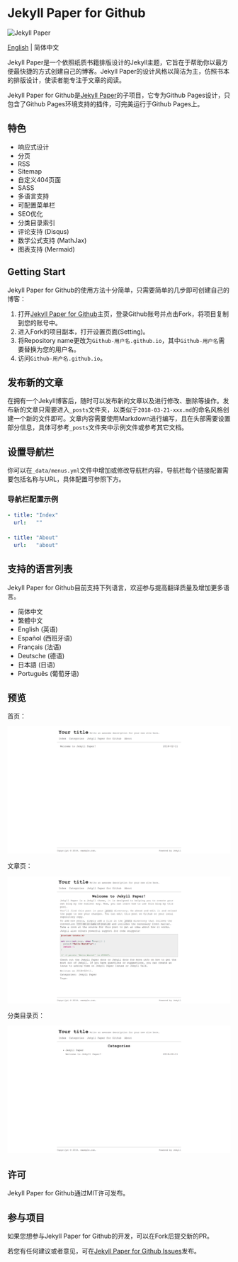 # Jekyll Paper for Github

![Jekyll Paper](./favicon.ico)

[English](./README.md) | 简体中文

Jekyll Paper是一个依照纸质书籍排版设计的Jekyll主题，它旨在于帮助你以最方便最快捷的方式创建自己的博客。Jekyll Paper的设计风格以简洁为主，仿照书本的排版设计，使读者能专注于文章的阅读。

Jekyll Paper for Github是[Jekyll Paper][jekyll-paper]的子项目，它专为Github Pages设计，只包含了Github Pages环境支持的插件，可完美运行于Github Pages上。

## 特色

- 响应式设计
- 分页
- RSS
- Sitemap
- 自定义404页面
- SASS
- 多语言支持
- 可配置菜单栏
- SEO优化
- 分类目录索引
- 评论支持 (Disqus)
- 数学公式支持 (MathJax)
- 图表支持 (Mermaid)

## Getting Start

Jekyll Paper for Github的使用方法十分简单，只需要简单的几步即可创建自己的博客：

1. 打开[Jekyll Paper for Github](jekyll-paper-github)主页，登录Github账号并点击Fork，将项目复制到您的账号中。
2. 进入Fork的项目副本，打开设置页面(Setting)。
3. 将Repository name更改为`Github-用户名.github.io`，其中`Github-用户名`需要替换为您的用户名。
4. 访问`Github-用户名.github.io`。

## 发布新的文章

在拥有一个Jekyll博客后，随时可以发布新的文章以及进行修改、删除等操作。发布新的文章只需要进入`_posts`文件夹，以类似于`2018-03-21-xxx.md`的命名风格创建一个新的文件即可。文章内容需要使用Markdown进行编写，且在头部需要设置部分信息，具体可参考`_posts`文件夹中示例文件或参考其它文档。

## 设置导航栏

你可以在`_data/menus.yml`文件中增加或修改导航栏内容，导航栏每个链接配置需要包括名称与URL，具体配置可参照下方。

### 导航栏配置示例

```yml
- title: "Index"
  url:   ""

- title: "About"
  url:   "about"
```

## 支持的语言列表

Jekyll Paper for Github目前支持下列语言，欢迎参与提高翻译质量及增加更多语言。

- 简体中文
- 繁體中文
- English (英语)
- Español (西班牙语)
- Français (法语)
- Deutsche (德语)
- 日本語 (日语)
- Português (葡萄牙语)

## 预览

首页：

![Index Screenshot](./assets/images/index-screenshot.png)

文章页：

![Post Screenshot](./assets/images/post-screenshot.png)

分类目录页：

![Category Screenshot](./assets/images/category-screenshot.png)

## 许可

Jekyll Paper for Github通过MIT许可发布。

## 参与项目

如果您想参与Jekyll Paper for Github的开发，可以在Fork后提交新的PR。

若您有任何建议或者意见，可在[Jekyll Paper for Github Issues][jekyll-paper-github-issues]发布。

[jekyll-paper]: https://github.com/ghosind/Jekyll-Paper
[jekyll-paper-github]: https://github.com/ghosind/Jekyll-Paper-Github
[jekyll-paper-github-issues]: https://github.com/ghosind/Jekyll-Paper-Github/issues
